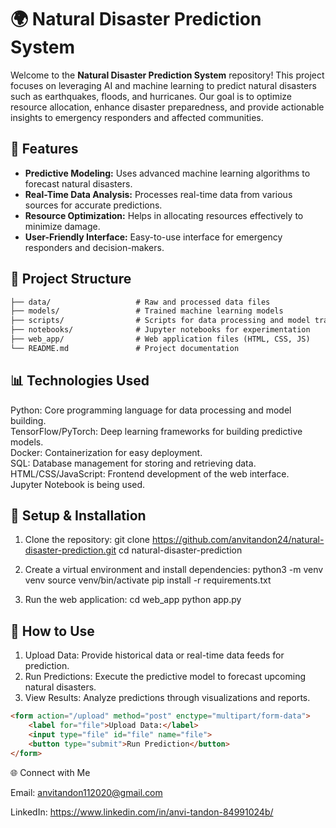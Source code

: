 # 🌍 Natural Disaster Prediction System

Welcome to the **Natural Disaster Prediction System** repository! This project focuses on leveraging AI and machine learning to predict natural disasters such as earthquakes, floods, and hurricanes. Our goal is to optimize resource allocation, enhance disaster preparedness, and provide actionable insights to emergency responders and affected communities.

## 🚀 Features
- **Predictive Modeling:** Uses advanced machine learning algorithms to forecast natural disasters.
- **Real-Time Data Analysis:** Processes real-time data from various sources for accurate predictions.
- **Resource Optimization:** Helps in allocating resources effectively to minimize damage.
- **User-Friendly Interface:** Easy-to-use interface for emergency responders and decision-makers.

## 📂 Project Structure
```html
├── data/                   # Raw and processed data files
├── models/                 # Trained machine learning models
├── scripts/                # Scripts for data processing and model training
├── notebooks/              # Jupyter notebooks for experimentation
├── web_app/                # Web application files (HTML, CSS, JS)
└── README.md               # Project documentation
```

## 📊 Technologies Used
Python: Core programming language for data processing and model building. <br>
TensorFlow/PyTorch: Deep learning frameworks for building predictive models. <br>
Docker: Containerization for easy deployment. <br>
SQL: Database management for storing and retrieving data. <br>
HTML/CSS/JavaScript: Frontend development of the web interface. <br>
Jupyter Notebook is being used.

## 🔧 Setup & Installation
1. Clone the repository:
git clone https://github.com/anvitandon24/natural-disaster-prediction.git
cd natural-disaster-prediction

2. Create a virtual environment and install dependencies:
python3 -m venv venv
source venv/bin/activate
pip install -r requirements.txt

3. Run the web application:
cd web_app
python app.py

## 🌟 How to Use
1. Upload Data: Provide historical data or real-time data feeds for prediction.
2. Run Predictions: Execute the predictive model to forecast upcoming natural disasters.
3. View Results: Analyze predictions through visualizations and reports.

```html
<form action="/upload" method="post" enctype="multipart/form-data">
    <label for="file">Upload Data:</label>
    <input type="file" id="file" name="file">
    <button type="submit">Run Prediction</button>
</form>
```
🌐 Connect with Me

Email: anvitandon112020@gmail.com 

LinkedIn: https://www.linkedin.com/in/anvi-tandon-84991024b/

